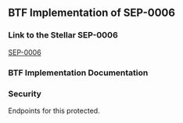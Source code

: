 ## BTF Implementation of SEP-0006

### Link to the Stellar SEP-0006

[SEP-0006](https://github.com/stellar/stellar-protocol/blob/master/ecosystem/sep-0006.md)

### BTF Implementation Documentation

### Security

Endpoints for this protected.
